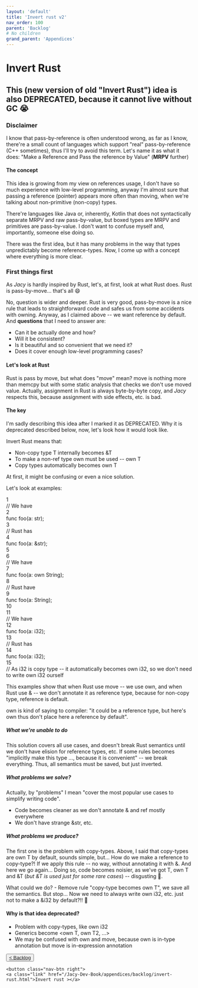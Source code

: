 ```yaml
---
layout: 'default'
title: 'Invert rust v2'
nav_order: 100
parent: 'Backlog'
# No children
grand_parent: 'Appendices'
---
```


# Invert Rust

## This (new version of old "Invert Rust") idea is also DEPRECATED, because it cannot live without GC 😭

### Disclaimer

I know that pass-by-reference is often understood wrong, as far as I know, there're a small count of languages which
support "real" pass-by-reference (C++ sometimes), thus I'll try to avoid this term. Let's name it as what it does: "Make
a Reference and Pass the reference by Value" (__MRPV__ further)

#### The concept

This idea is growing from my view on references usage, I don't have so much experience with low-level programming,
anyway I'm almost sure that passing a reference (pointer) appears more often than moving, when we're talking about
non-primitive (non-copy) types.

There're languages like Java or, inherently, Kotlin that does not syntactically separate MRPV and raw pass-by-value, but
boxed types are MRPV and primitives are pass-by-value. I don't want to confuse myself and, importantly, someone else
doing so.

There was the first idea, but it has many problems in the way that types unpredictably become reference-types.
Now, I come up with a concept where everything is more clear.

### First things first

As *Jacy* is hardly inspired by Rust, let's, at first, look at what Rust does. Rust is pass-by-move... that's all 😄

No, question is wider and deeper. Rust is very good, pass-by-move is a nice rule that leads to straightforward code and
safes us from some accidents with owning. Anyway, as I claimed above -- we want reference by default. And __questions__
that I need to answer are:

- Can it be actually done and how?
- Will it be consistent?
- Is it beautiful and so convenient that we need it?
- Does it cover enough low-level programming cases?

#### Let's look at Rust

Rust is pass by move, but what does "move" mean? <span class="inline-code highlight-jc hljs"><span class="hljs-keyword">move</span></span> is nothing more than <span class="inline-code highlight-jc hljs">memcpy</span> but with some static analysis that checks we don't use moved value.
Actually, assignment in Rust is always byte-by-byte copy, and *Jacy* respects this, because assignment with side effects, etc. is bad.

#### The key

I'm sadly describing this idea after I marked it as DEPRECATED. Why it is deprecated described below, now, let's look how it would look like.

Invert Rust means that:

- Non-copy type <span class="inline-code highlight-jc hljs">T</span> internally becomes <span class="inline-code highlight-jc hljs">&amp;T</span>
- To make a non-ref type <span class="inline-code highlight-jc hljs">own</span> must be used -- <span class="inline-code highlight-jc hljs">own T</span>
- Copy types automatically becomes <span class="inline-code highlight-jc hljs">own T</span>

At first, it might be confusing or even a nice solution.

Let's look at examples:

<div class="code-fence">
            <div class="copy"><i class="far fa-copy"></i></div>
            <div class="code line-numbers highlight-jc hljs">
                <div class="line-num" data-line-num="1">1</div><div class="line"><span class="hljs-comment">// We have</span></div><div class="line-num" data-line-num="2">2</div><div class="line"><span class="hljs-keyword">func</span> <span class="hljs-title function_">foo</span>(a: <span class="hljs-type">str</span>);</div><div class="line-num" data-line-num="3">3</div><div class="line"><span class="hljs-comment">// Rust has</span></div><div class="line-num" data-line-num="4">4</div><div class="line"><span class="hljs-keyword">func</span> <span class="hljs-title function_">foo</span>(a: &amp;<span class="hljs-type">str</span>);</div><div class="line-num" data-line-num="5">5</div><div class="line"></div><div class="line-num" data-line-num="6">6</div><div class="line"><span class="hljs-comment">// We have</span></div><div class="line-num" data-line-num="7">7</div><div class="line"><span class="hljs-keyword">func</span> <span class="hljs-title function_">foo</span>(a: own <span class="hljs-type">String</span>);</div><div class="line-num" data-line-num="8">8</div><div class="line"><span class="hljs-comment">// Rust have</span></div><div class="line-num" data-line-num="9">9</div><div class="line"><span class="hljs-keyword">func</span> <span class="hljs-title function_">foo</span>(a: <span class="hljs-type">String</span>);</div><div class="line-num" data-line-num="10">10</div><div class="line"></div><div class="line-num" data-line-num="11">11</div><div class="line"><span class="hljs-comment">// We have</span></div><div class="line-num" data-line-num="12">12</div><div class="line"><span class="hljs-keyword">func</span> <span class="hljs-title function_">foo</span>(a: <span class="hljs-type">i32</span>);</div><div class="line-num" data-line-num="13">13</div><div class="line"><span class="hljs-comment">// Rust has</span></div><div class="line-num" data-line-num="14">14</div><div class="line"><span class="hljs-keyword">func</span> <span class="hljs-title function_">foo</span>(a: <span class="hljs-type">i32</span>);</div><div class="line-num" data-line-num="15">15</div><div class="line"><span class="hljs-comment">// As <span class="inline-code highlight-jc hljs"><span class="hljs-type">i32</span></span> is copy type -- it automatically becomes <span class="inline-code highlight-jc hljs">own <span class="hljs-type">i32</span></span>, so we don&#x27;t need to write <span class="inline-code highlight-jc hljs">own <span class="hljs-type">i32</span></span> ourself </span></div>
            </div>
        </div>

This examples show that when Rust use move -- we use <span class="inline-code highlight-jc hljs">own</span>, and when Rust use <span class="inline-code highlight-jc hljs">&amp;</span> -- we don't annotate it as reference type, because for non-copy type, reference is default.

<span class="inline-code highlight-jc hljs">own</span> is kind of saying to compiler: "it could be a reference type, but here's <span class="inline-code highlight-jc hljs">own</span> thus don't place here a reference by default".

##### What we're unable to do

This solution covers all use cases, and doesn't break Rust semantics until we don't have elision for reference types, etc.
If some rules becomes "implicitly make this type ..., because it is convenient" -- we break everything.
Thus, all semantics must be saved, but just inverted.

##### What problems we solve?

Actually, by "problems" I mean "cover the most popular use cases to simplify writing code".

- Code becomes cleaner as we don't annotate <span class="inline-code highlight-jc hljs">&amp;</span> and <span class="inline-code highlight-jc hljs"><span class="hljs-keyword">ref</span></span> mostly everywhere
- We don't have strange <span class="inline-code highlight-jc hljs">&amp;<span class="hljs-type">str</span></span>, etc.

##### What problems we produce?

The first one is the problem with copy-types. Above, I said that copy-types are <span class="inline-code highlight-jc hljs">own T</span> by default, sounds simple, but... How do we make a reference to copy-type?!
If we apply this rule -- no way, without annotating it with <span class="inline-code highlight-jc hljs">&amp;</span>.
And here we go again... Doing so, code becomes noisier, as we've got <span class="inline-code highlight-jc hljs">T</span>, <span class="inline-code highlight-jc hljs">own T</span> and <span class="inline-code highlight-jc hljs">&amp;T</span> (*but <span class="inline-code highlight-jc hljs">&amp;T</span> is used just for some rare cases*) -- disgusting 🤢.

What could we do? - Remove rule "copy-type becomes <span class="inline-code highlight-jc hljs">own T</span>", we save all the semantics.
But stop... Now we need to always write <span class="inline-code highlight-jc hljs">own <span class="hljs-type">i32</span></span>, etc. just not to make a <span class="inline-code highlight-jc hljs">&amp;<span class="hljs-type">i32</span></span> by default?!! 🤦

#### Why is that idea deprecated?

- Problem with copy-types, like <span class="inline-code highlight-jc hljs">own <span class="hljs-type">i32</span></span>
- Generics become <span class="inline-code highlight-jc hljs">&lt;own T, own T2, ...&gt;</span>
- We may be confused with <span class="inline-code highlight-jc hljs">own</span> and <span class="inline-code highlight-jc hljs"><span class="hljs-keyword">move</span></span>, because <span class="inline-code highlight-jc hljs">own</span> is in-type annotation but <span class="inline-code highlight-jc hljs"><span class="hljs-keyword">move</span></span> is in-expression annotation
<div class="nav-btn-block">
    <button class="nav-btn left">
    <a class="link" href="/Jacy-Dev-Book/appendices/backlog/index.html">< Backlog</a>
</button>

    <button class="nav-btn right">
    <a class="link" href="/Jacy-Dev-Book/appendices/backlog/invert-rust.html">Invert rust ></a>
</button>

</div>
